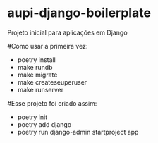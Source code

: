 # aupi-django-boilerplate
Projeto inicial para aplicações em Django



#Como usar a primeira vez:

- poetry install
- make rundb
- make migrate
- make createseuperuser
- make runserver

#Esse projeto foi criado assim:

- poetry init
- poetry add django
- poetry run django-admin startproject app


